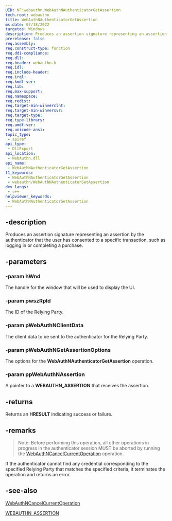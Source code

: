 ```yaml
---
UID: NF:webauthn.WebAuthNAuthenticatorGetAssertion
tech.root: webauthn
title: WebAuthNAuthenticatorGetAssertion
ms.date: 07/18/2022
targetos: Windows
description: Produces an assertion signature representing an assertion by the authenticator that the user has consented to a specific transaction.
prerelease: false
req.assembly: 
req.construct-type: function
req.ddi-compliance: 
req.dll: 
req.header: webauthn.h
req.idl: 
req.include-header: 
req.irql: 
req.kmdf-ver: 
req.lib: 
req.max-support: 
req.namespace: 
req.redist: 
req.target-min-winverclnt: 
req.target-min-winversvr: 
req.target-type: 
req.type-library: 
req.umdf-ver: 
req.unicode-ansi: 
topic_type:
 - apiref
api_type:
 - DllExport
api_location:
 - WebAuthn.dll
api_name:
 - WebAuthNAuthenticatorGetAssertion
f1_keywords:
 - WebAuthNAuthenticatorGetAssertion
 - webauthn/WebAuthNAuthenticatorGetAssertion
dev_langs:
 - c++
helpviewer_keywords:
 - WebAuthNAuthenticatorGetAssertion
---
```


## -description

Produces an assertion signature representing an assertion by the authenticator that the user has consented to a specific transaction, such as logging in or completing a purchase.

## -parameters

### -param hWnd

The handle for the window that will be used to display the UI.

### -param pwszRpId

The ID of the Relying Party.

### -param pWebAuthNClientData

The client data to be sent to the authenticator for the Relying Party.

### -param pWebAuthNGetAssertionOptions

The options for the **WebAuthNAuthenticatorGetAssertion** operation.

### -param ppWebAuthNAssertion

A pointer to a **WEBAUTHN_ASSERTION** that receives the assertion.

## -returns

Returns an **HRESULT** indicating success or failure.

## -remarks

> Note:
> Before performing this operation, all other operations in progress in the authenticator session MUST be aborted by running the [WebAuthNCancelCurrentOperation](./nf-webauthn-webauthncancelcurrentoperation.md) operation.

If the authenticator cannot find any credential corresponding to the specified Relying Party that matches the specified criteria, it terminates the operation and returns an error.

## -see-also

[WebAuthNCancelCurrentOperation](./nf-webauthn-webauthncancelcurrentoperation.md)

[WEBAUTHN_ASSERTION](./ns-webauthn-webauthn_assertion.md)
